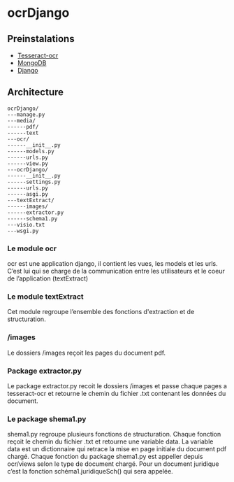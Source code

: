 # ocrDjango
## Preinstalations

* [Tesseract-ocr](https://github.com/tesseract-ocr/tesseract)
* [MongoDB](https://www.mongodb.com/try/download/community)
* [Django](https://www.djangoproject.com/)

## Architecture

```
ocrDjango/
---manage.py
---media/
------pdf/
------text
---ocr/
------__init__.py
------models.py
------urls.py
------view.py
---ocrDjango/
------__init__.py
------settings.py
------urls.py
------asgi.py
---textExtract/
------images/
------extractor.py
------schema1.py
---visio.txt
---wsgi.py
```

### Le module ocr
ocr est une application django, il contient les vues, les models et les urls. C’est lui qui se charge de la communication entre les utilisateurs et le coeur de l’application (textExtract)
### Le module textExtract
Cet module regroupe l’ensemble des fonctions d'extraction et de structuration.
### /images
Le dossiers /images reçoit les pages du document pdf.
### Package extractor.py
Le package extractor.py recoit le dossiers /images et passe chaque pages a tesseract-ocr et retourne le chemin du fichier .txt contenant les données du document.
### Le package shema1.py
shema1.py regroupe plusieurs fonctions de structuration. Chaque fonction reçoit le chemin du fichier .txt et retourne une variable data. La variable data est un dictionnaire qui retrace la mise en page initiale du document pdf chargé.
Chaque fonction du package shema1.py est appeller depuis ocr/views selon le type de document chargé. Pour un document juridique c’est la fonction schéma1.juridiqueSch() qui sera appelée.
